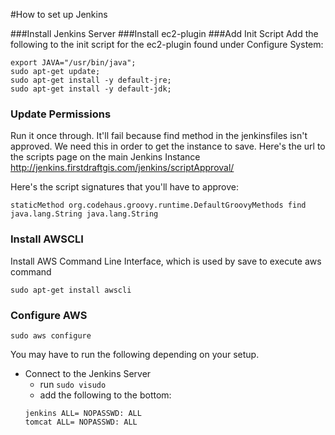 #How to set up Jenkins

###Install Jenkins Server
###Install ec2-plugin
###Add Init Script
Add the following to the init script for the ec2-plugin found under Configure System:
```
export JAVA="/usr/bin/java";
sudo apt-get update;
sudo apt-get install -y default-jre;
sudo apt-get install -y default-jdk;
```

### Update Permissions
Run it once through. It'll fail because find method in the jenkinsfiles isn't approved.  We need this in order to get the instance to save.  Here's the url to the scripts page on the main Jenkins Instance
http://jenkins.firstdraftgis.com/jenkins/scriptApproval/

Here's the script signatures that you'll have to approve:
```
staticMethod org.codehaus.groovy.runtime.DefaultGroovyMethods find java.lang.String java.lang.String
```

### Install AWSCLI
Install AWS Command Line Interface, which is used by save to execute aws command
```
sudo apt-get install awscli
```

### Configure AWS
```
sudo aws configure
```

You may have to run the following depending on your setup.
- Connect to the Jenkins Server
    - run ```sudo visudo```
    - add the following to the bottom:
    ```
    jenkins ALL= NOPASSWD: ALL
    tomcat ALL= NOPASSWD: ALL
    ```
